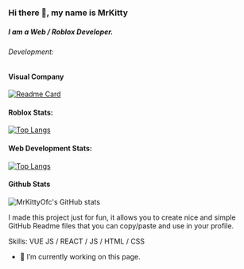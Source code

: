 ### Hi there 👋, my name is MrKitty
##### I am a Web / Roblox Developer.

###### Development:

#### Visual Company
[![Readme Card](https://github-readme-stats.vercel.app/api/pin/?username=VisualRoblox&repo=Roblox&theme=transparent)](https://github.com/VisualRoblox/Roblox)
#### Roblox Stats:
[![Top Langs](https://github-readme-stats.vercel.app/api/top-langs/?username=cal77777&layout=compact&theme=transparent)](https://github.com/VisualRoblox/Roblox)
#### Web Development Stats:
[![Top Langs](https://github-readme-stats.vercel.app/api/top-langs/?username=MrKittyOfc&exclude_repo=github-readme-stats,anuraghazra.github.io&theme=transparent)](https://github.com/VisualRoblox/Roblox)
#### Github Stats
<div class="card">
  <picture>
    <source srcset="https://github-readme-stats.vercel.app/api?username=MrKittyOfc&show_icons=true&theme=transparent" media="(prefers-color-scheme: dark)" />
    <source srcset="https://github-readme-stats.vercel.app/api?username=MrKittyOfc&show_icons=true" media="(prefers-color-scheme: light), (prefers-color-scheme: no-preference)" />
    <img src="https://github-readme-stats.vercel.app/api?username=MrKittyOfc&show_icons=true" alt="MrKittyOfc's GitHub stats" />
  </picture>
</div>

I made this project just for fun, it allows you to create nice and simple GitHub Readme files that you can copy/paste and use in your profile.

Skills: VUE JS / REACT / JS / HTML / CSS

- 🔭 I’m currently working on this page. 
